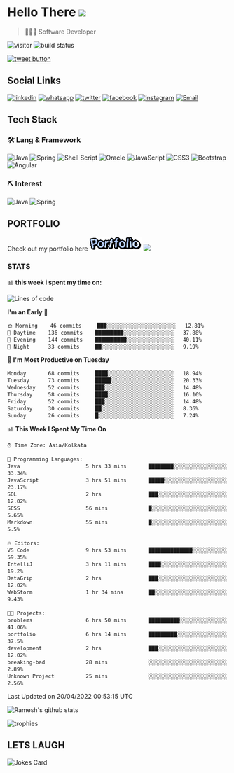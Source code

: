 
# Hello There <img src="https://media.giphy.com/media/hvRJCLFzcasrR4ia7z/giphy.gif" width="25px">

> 👨🏻‍💻 Software Developer

![visitor](https://visitor-badge.glitch.me/badge?page_id=rameskum) ![build status](https://github.com/rameskum/rameskum/workflows/build/badge.svg)

<a href="https://twitter.com/intent/tweet?text=Share&url=https%3A%2F%2Frameskum.com&hashtags=portfolio&original_referer=http%3A%2F%2Fgithub.com%2F&tw_p=tweetbutton" target="_blank">
  <img src="http://jpillora.com/github-twitter-button/img/tweet.png"
       alt="tweet button" title="Share"></img>
</a>

## Social Links

[![linkedin](https://img.shields.io/badge/LinkedIn-0077B5?style=for-the-badge&logo=linkedin&logoColor=white)](https://www.linkedin.com/in/rameskum/) [![whatsapp](https://img.shields.io/badge/WhatsApp-25D366?style=for-the-badge&logo=whatsapp&logoColor=white)](https://wa.me/+917064247865) [![twitter](https://img.shields.io/badge/Twitter-1DA1F2?style=for-the-badge&logo=twitter&logoColor=white)](https://twitter.com/rameskum) [![facebook](https://img.shields.io/badge/Facebook-1877F2?style=for-the-badge&logo=facebook&logoColor=white)](https://www.facebook.com/rameskum.fb) [![instagram](https://img.shields.io/badge/Instagram-E4405F?style=for-the-badge&logo=instagram&logoColor=white)](https://www.instagram.com/rameskum.ms/) [![Email](https://img.shields.io/badge/Microsoft_Outlook-0078D4?style=for-the-badge&logo=microsoft-outlook&logoColor=white)](mailto:rameskum.ms@outlook.com)

## Tech Stack

### 🛠 Lang & Framework

![Java](https://img.shields.io/badge/java-%23ED8B00.svg?style=for-the-badge&logo=java&logoColor=white) ![Spring](https://img.shields.io/badge/spring-%236DB33F.svg?style=for-the-badge&logo=spring&logoColor=white) ![Shell Script](https://img.shields.io/badge/shell_script-%23121011.svg?style=for-the-badge&logo=gnu-bash&logoColor=white) ![Oracle](https://img.shields.io/badge/Oracle-F80000?style=for-the-badge&logo=oracle&logoColor=white) ![JavaScript](https://img.shields.io/badge/javascript-%23323330.svg?style=for-the-badge&logo=javascript&logoColor=%23F7DF1E) ![CSS3](https://img.shields.io/badge/css3-%231572B6.svg?style=for-the-badge&logo=css3&logoColor=white) ![Bootstrap](https://img.shields.io/badge/bootstrap-%23563D7C.svg?style=for-the-badge&logo=bootstrap&logoColor=white) ![Angular](https://img.shields.io/badge/angular-%23DD0031.svg?style=for-the-badge&logo=angular&logoColor=white)

### ⛏ Interest

![Java](https://img.shields.io/badge/java-%23ED8B00.svg?style=for-the-badge&logo=java&logoColor=white) ![Spring](https://img.shields.io/badge/spring-%236DB33F.svg?style=for-the-badge&logo=spring&logoColor=white)

## PORTFOLIO

Check out my portfolio here [![PORFOLIO](res/portfolio.gif)](https://rameskum.com) <img src="https://media4.giphy.com/media/3ohhwjlY5Qvz1SA4Y8/giphy.gif?cid=790b7611c14d5b41f651c2be47dde117af00c078726bf08f&rid=giphy.gif&ct=s" width="30px">

### STATS

📊 **this week i spent my time on:**

<!--START_SECTION:waka-->
![Lines of code](https://img.shields.io/badge/From%20Hello%20World%20I%27ve%20Written-557%20Thousand%20lines%20of%20code-blue)

**I'm an Early 🐤** 

```text
🌞 Morning    46 commits     ███░░░░░░░░░░░░░░░░░░░░░░   12.81% 
🌆 Daytime    136 commits    █████████░░░░░░░░░░░░░░░░   37.88% 
🌃 Evening    144 commits    ██████████░░░░░░░░░░░░░░░   40.11% 
🌙 Night      33 commits     ██░░░░░░░░░░░░░░░░░░░░░░░   9.19%

```
📅 **I'm Most Productive on Tuesday** 

```text
Monday       68 commits     ████░░░░░░░░░░░░░░░░░░░░░   18.94% 
Tuesday      73 commits     █████░░░░░░░░░░░░░░░░░░░░   20.33% 
Wednesday    52 commits     ███░░░░░░░░░░░░░░░░░░░░░░   14.48% 
Thursday     58 commits     ████░░░░░░░░░░░░░░░░░░░░░   16.16% 
Friday       52 commits     ███░░░░░░░░░░░░░░░░░░░░░░   14.48% 
Saturday     30 commits     ██░░░░░░░░░░░░░░░░░░░░░░░   8.36% 
Sunday       26 commits     █░░░░░░░░░░░░░░░░░░░░░░░░   7.24%

```


📊 **This Week I Spent My Time On** 

```text
⌚︎ Time Zone: Asia/Kolkata

💬 Programming Languages: 
Java                     5 hrs 33 mins       ████████░░░░░░░░░░░░░░░░░   33.34% 
JavaScript               3 hrs 51 mins       █████░░░░░░░░░░░░░░░░░░░░   23.17% 
SQL                      2 hrs               ███░░░░░░░░░░░░░░░░░░░░░░   12.02% 
SCSS                     56 mins             █░░░░░░░░░░░░░░░░░░░░░░░░   5.65% 
Markdown                 55 mins             █░░░░░░░░░░░░░░░░░░░░░░░░   5.5%

🔥 Editors: 
VS Code                  9 hrs 53 mins       ██████████████░░░░░░░░░░░   59.35% 
IntelliJ                 3 hrs 11 mins       ████░░░░░░░░░░░░░░░░░░░░░   19.2% 
DataGrip                 2 hrs               ███░░░░░░░░░░░░░░░░░░░░░░   12.02% 
WebStorm                 1 hr 34 mins        ██░░░░░░░░░░░░░░░░░░░░░░░   9.43%

🐱‍💻 Projects: 
problems                 6 hrs 50 mins       ██████████░░░░░░░░░░░░░░░   41.06% 
portfolio                6 hrs 14 mins       █████████░░░░░░░░░░░░░░░░   37.5% 
development              2 hrs               ███░░░░░░░░░░░░░░░░░░░░░░   12.02% 
breaking-bad             28 mins             ░░░░░░░░░░░░░░░░░░░░░░░░░   2.89% 
Unknown Project          25 mins             ░░░░░░░░░░░░░░░░░░░░░░░░░   2.56%

```


 Last Updated on 20/04/2022 00:53:15 UTC
<!--END_SECTION:waka-->

![Ramesh's github stats](https://github-readme-stats.vercel.app/api?username=rameskum&show_icons=true&count_private=true&theme=dark)

![trophies](https://github-profile-trophy.vercel.app/?username=rameskum)

## LETS LAUGH

![Jokes Card](https://readme-jokes.vercel.app/api)


